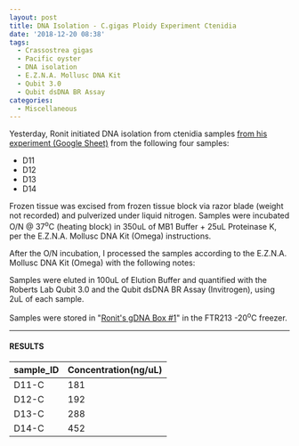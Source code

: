 ```yaml
---
layout: post
title: DNA Isolation - C.gigas Ploidy Experiment Ctenidia
date: '2018-12-20 08:38'
tags:
  - Crassostrea gigas
  - Pacific oyster
  - DNA isolation
  - E.Z.N.A. Mollusc DNA Kit
  - Qubit 3.0
  - Qubit dsDNA BR Assay
categories:
  - Miscellaneous
---
```

Yesterday, Ronit initiated DNA isolation from ctenidia samples [from his experiment (Google Sheet)](https://docs.google.com/spreadsheets/d/17mv8gMbmaldggA8Zf0RwBeNF_O4faY8dJFg31XO63K4/edit?usp=sharing) from the following four samples:

- D11
- D12
- D13
- D14

Frozen tissue was excised from frozen tissue block via razor blade (weight not recorded) and pulverized under liquid nitrogen. Samples were incubated O/N @ 37<sup>o</sup>C (heating block) in 350uL of MB1 Buffer + 25uL Proteinase K, per the E.Z.N.A. Mollusc DNA Kit (Omega) instructions.

After the O/N incubation, I processed the samples according to the E.Z.N.A. Mollusc DNA Kit (Omega) with the following notes:



Samples were eluted in 100uL of Elution Buffer and quantified with the Roberts Lab Qubit 3.0 and the Qubit dsDNA BR Assay (Invitrogen), using 2uL of each sample.

Samples were stored in "[Ronit's gDNA Box #1]()"  in the FTR213 -20<sup>o</sup>C freezer.

---

#### RESULTS





| sample_ID | Concentration(ng/uL) |
|-----------|----------------------|
| D11-C     | 181                  |
| D12-C     | 192                  |
| D13-C     | 288                  |
| D14-C     | 452                  |
